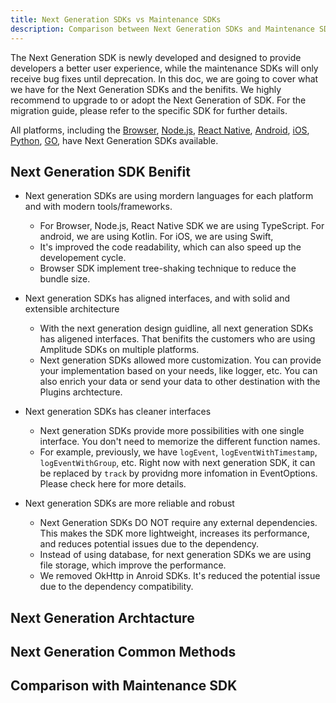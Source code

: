 ```yaml
---
title: Next Generation SDKs vs Maintenance SDKs
description: Comparison between Next Generation SDKs and Maintenance SDKs
---
```


The Next Generation SDK is newly developed and designed to provide developers a better user experience, while the maintenance SDKs will only receive bug fixes until deprecation. In this doc, we are going to cover what we have for the Next Generation SDKs and the benifits. We highly recommend to upgrade to or adopt the Next Generation of SDK. For the migration guide, please refer to the specific SDK for further details.

All platforms, including the [Browser](../sdks/typescript-browser/), [Node.js](../sdks/typescript-node/), [React Native](../sdks/typescript-react-native/), [Android](../sdks/android-kotlin/), [iOS](../sdks/ios-swift/), [Python](../sdks/python/), [GO](../sdks/go/), have Next Generation SDKs available.

## Next Generation SDK Benifit

- Next generation SDKs are using mordern languages for each platform and with modern tools/frameworks. 
    - For Browser, Node.js, React Native SDK we are using TypeScript. For android, we are using Kotlin. For iOS, we are using Swift,
    - It's improved the code readability, which can also speed up the developement cycle.
    - Browser SDK implement tree-shaking technique to reduce the bundle size.

- Next generation SDKs has aligned interfaces, and with solid and extensible architecture
    - With the next generation design guidline, all next generation SDKs has aligened interfaces. That benifits the customers who are using Amplitude SDKs on multiple platforms. 
    - Next generation SDKs allowed more customization. You can provide your implementation based on your needs, like logger, etc. You can also enrich your data or send your data to other destination with the Plugins archtecture. 

- Next generation SDKs has cleaner interfaces
    - Next generation SDKs provide more possibilities with one single interface. You don't need to memorize the different function names. 
    - For example, previously, we have `logEvent`, `logEventWithTimestamp`, `logEventWithGroup`, etc. Right now with next generation SDK, it can be replaced by `track` by providng more infomation in EventOptions. Please check here for more details.
    
- Next generation SDKs are more reliable and robust
    - Next Generation SDKs DO NOT require any external dependencies. This makes the SDK more lightweight, increases its performance, and reduces potential issues due to the dependency.
    - Instead of using database, for next generation SDKs we are using file storage, which improve the performance.
    - We removed OkHttp in Anroid SDKs. It's reduced the potential issue due to the dependency compatibility.

## Next Generation Archtacture

## Next Generation Common Methods


## Comparison with Maintenance SDK